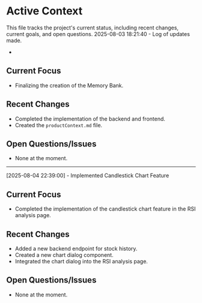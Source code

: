 # Active Context

This file tracks the project's current status, including recent changes, current goals, and open questions.
2025-08-03 18:21:40 - Log of updates made.

*

## Current Focus

*   Finalizing the creation of the Memory Bank.

## Recent Changes

*   Completed the implementation of the backend and frontend.
*   Created the `productContext.md` file.

## Open Questions/Issues

*   None at the moment.
* * *

[2025-08-04 22:39:00] - Implemented Candlestick Chart Feature

## Current Focus

*   Completed the implementation of the candlestick chart feature in the RSI analysis page.

## Recent Changes

*   Added a new backend endpoint for stock history.
*   Created a new chart dialog component.
*   Integrated the chart dialog into the RSI analysis page.

## Open Questions/Issues

*   None at the moment.